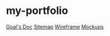 # my-portfolio

[Goal's Doc](https://docs.google.com/document/d/1ztA4iosqhK4tkHHdQljX8ZvWymjgDfvvupbehZKm_Y4/edit?usp=sharing)
[Sitemap](https://www.gloomaps.com/xEG6tMAi4T)
[Wireframe](https://drive.google.com/file/d/1Rc6Zl8JASE_iFfMMRTyAE7Q2u_-eWon3/view?usp=sharing)
[Mockups](https://www.figma.com/design/y3fT0gDOqqgF4pJRmzdmPJ/Portfolio-Mockup?node-id=0-1&t=cuHT97xCgFluJ121-1)